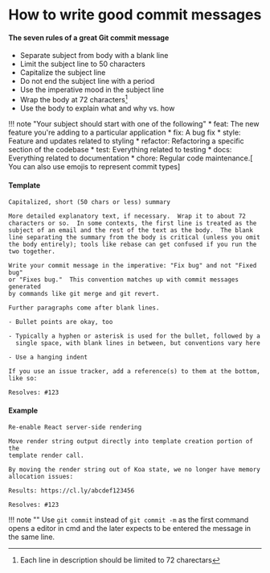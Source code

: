 # How to write good commit messages

#### The seven rules of a great Git commit message

  * Separate subject from body with a blank line
  * Limit the subject line to 50 characters
  * Capitalize the subject line
  * Do not end the subject line with a period
  * Use the imperative mood in the subject line
  * Wrap the body at 72 characters[^1]
  * Use the body to explain what and why vs. how

!!! note "Your subject should start with one of the following"
    * feat: The new feature you're adding to a particular application
    * fix: A bug fix
    * style: Feature and updates related to styling
    * refactor: Refactoring a specific section of the codebase
    * test: Everything related to testing
    * docs: Everything related to documentation
    * chore: Regular code maintenance.[ You can also use emojis to represent commit types]

#### Template

    Capitalized, short (50 chars or less) summary

    More detailed explanatory text, if necessary.  Wrap it to about 72
    characters or so.  In some contexts, the first line is treated as the
    subject of an email and the rest of the text as the body.  The blank
    line separating the summary from the body is critical (unless you omit
    the body entirely); tools like rebase can get confused if you run the
    two together.

    Write your commit message in the imperative: "Fix bug" and not "Fixed bug"
    or "Fixes bug."  This convention matches up with commit messages generated
    by commands like git merge and git revert.

    Further paragraphs come after blank lines.

    - Bullet points are okay, too

    - Typically a hyphen or asterisk is used for the bullet, followed by a
      single space, with blank lines in between, but conventions vary here

    - Use a hanging indent

    If you use an issue tracker, add a reference(s) to them at the bottom,
    like so:

    Resolves: #123

#### Example

    Re-enable React server-side rendering
    
    Move render string output directly into template creation portion of the 
    template render call.
    
    By moving the render string out of Koa state, we no longer have memory 
    allocation issues:

    Results: https://cl.ly/abcdef123456

    Resolves: #123

[^1]: Each line in description should be limited to 72 charectars

!!! note ""
    Use ```git commit``` instead of ```git commit -m``` as the first command opens a editor in cmd and the later expects to be entered the message in the same line.

    